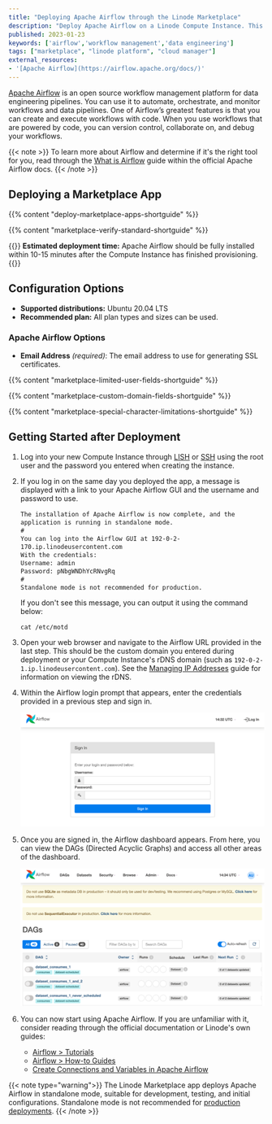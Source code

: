 ```yaml
---
title: "Deploying Apache Airflow through the Linode Marketplace"
description: "Deploy Apache Airflow on a Linode Compute Instance. This provides you with an open-source workflow management platform for data engineering pipelines."
published: 2023-01-23
keywords: ['airflow','workflow management','data engineering']
tags: ["marketplace", "linode platform", "cloud manager"]
external_resources:
- '[Apache Airflow](https://airflow.apache.org/docs/)'
---
```


[Apache Airflow](https://airflow.apache.org) is an open source workflow management platform for data engineering pipelines. You can use it to automate, orchestrate, and monitor workflows and data pipelines. One of Airflow’s greatest features is that you can create and execute workflows with code. When you use workflows that are powered by code, you can version control, collaborate on, and debug your workflows.

{{< note >}}
To learn more about Airflow and determine if it's the right tool for you, read through the [What is Airflow](https://airflow.apache.org/docs/apache-airflow/stable/index.html) guide within the official Apache Airflow docs.
{{< /note >}}

## Deploying a Marketplace App

{{% content "deploy-marketplace-apps-shortguide" %}}

{{% content "marketplace-verify-standard-shortguide" %}}

{{<note>}}
**Estimated deployment time:** Apache Airflow should be fully installed within 10-15 minutes after the Compute Instance has finished provisioning.
{{</note>}}

## Configuration Options

- **Supported distributions:** Ubuntu 20.04 LTS
- **Recommended plan:** All plan types and sizes can be used.

### Apache Airflow Options

- **Email Address** *(required)*: The email address to use for generating SSL certificates.

{{% content "marketplace-limited-user-fields-shortguide" %}}

{{% content "marketplace-custom-domain-fields-shortguide" %}}

{{% content "marketplace-special-character-limitations-shortguide" %}}

## Getting Started after Deployment

1. Log into your new Compute Instance through [LISH](/docs/products/compute/compute-instances/guides/lish/) or [SSH](/docs/products/compute/compute-instances/guides/set-up-and-secure/#connect-to-the-instance) using the root user and the password you entered when creating the instance.

1. If you log in on the same day you deployed the app, a message is displayed with a link to your Apache Airflow GUI and the username and password to use.

    ```output
    The installation of Apache Airflow is now complete, and the application is running in standalone mode.
    #
    You can log into the Airflow GUI at 192-0-2-170.ip.linodeusercontent.com
    With the credentials:
    Username: admin
    Password: pNbgWNDhYcRNvgRq
    #
    Standalone mode is not recommended for production.
    ```

    If you don't see this message, you can output it using the command below:

    ```command
    cat /etc/motd
    ```

1. Open your web browser and navigate to the Airflow URL provided in the last step. This should be the custom domain you entered during deployment or your Compute Instance's rDNS domain (such as `192-0-2-1.ip.linodeusercontent.com`). See the [Managing IP Addresses](/docs/products/compute/compute-instances/guides/manage-ip-addresses/) guide for information on viewing the rDNS.

1. Within the Airflow login prompt that appears, enter the credentials provided in a previous step and sign in.

    ![Screenshot of the Airflow login prompt](airflow-login.png)

1. Once you are signed in, the Airflow dashboard appears. From here, you can view the DAGs (Directed Acyclic Graphs) and access all other areas of the dashboard.

    ![Screenshot of Apache Airflow GUI](airflow-gui.png)

1. You can now start using Apache Airflow. If you are unfamiliar with it, consider reading through the official documentation or Linode's own guides:

    - [Airflow > Tutorials](https://airflow.apache.org/docs/apache-airflow/stable/tutorial/index.html)
    - [Airflow > How-to Guides](https://airflow.apache.org/docs/apache-airflow/stable/howto/index.html)
    - [Create Connections and Variables in Apache Airflow](/docs/guides/apache-airflow-tutorial-creating-connections-and-variables/)

{{< note type="warning">}}
The Linode Marketplace app deploys Apache Airflow in standalone mode, suitable for development, testing, and initial configurations. Standalone mode is not recommended for [production deployments](https://airflow.apache.org/docs/apache-airflow/stable/production-deployment.html).
{{< /note >}}